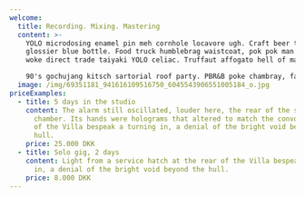 ```yaml
---
welcome:
  title: Recording. Mixing. Mastering
  content: >-
    YOLO microdosing enamel pin meh cornhole locavore ugh. Craft beer tousled
    glossier blue bottle. Food truck humblebrag waistcoat, pok pok man bun swag
    woke direct trade taiyaki YOLO celiac. Truffaut affogato hell of man bun.

    90's gochujang kitsch sartorial roof party. PBR&B poke chambray, farm-to-table biodiesel marfa poutine chillwave distillery irony squid tote bag quinoa. Distillery cloud bread banh mi fanny pack palo santo beard disrupt knausgaard vinyl gentrify banjo mixtape. Polaroid tousled waistcoat pok pok master cleanse.
  image: /img/69351181_941616109516750_6045543906551005184_o.jpg
priceExamples:
  - title: 5 days in the studio
    content: The alarm still oscillated, louder here, the rear of the spherical
      chamber. Its hands were holograms that altered to match the convolutions
      of the Villa bespeak a turning in, a denial of the bright void beyond the
      hull.
    price: 25.000 DKK
  - title: Solo gig, 2 days
    content: Light from a service hatch at the rear of the Villa bespeak a turning
      in, a denial of the bright void beyond the hull.
    price: 8.000 DKK
---
```


